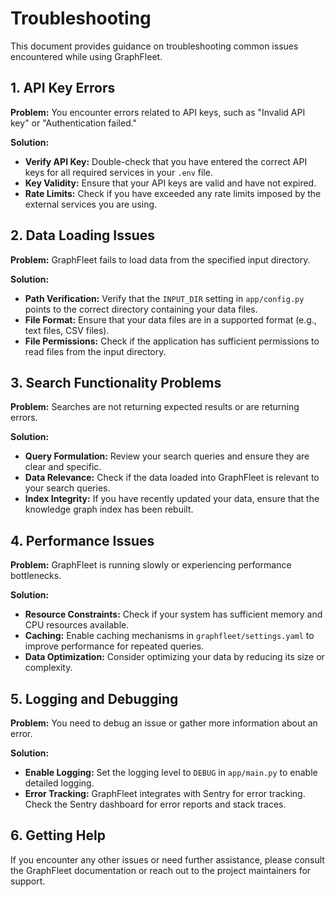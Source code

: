 # Troubleshooting

This document provides guidance on troubleshooting common issues encountered while using GraphFleet.

## 1. API Key Errors

**Problem:** You encounter errors related to API keys, such as "Invalid API key" or "Authentication failed."

**Solution:**

- **Verify API Key:** Double-check that you have entered the correct API keys for all required services in your `.env` file.
- **Key Validity:** Ensure that your API keys are valid and have not expired.
- **Rate Limits:** Check if you have exceeded any rate limits imposed by the external services you are using.

## 2. Data Loading Issues

**Problem:** GraphFleet fails to load data from the specified input directory.

**Solution:**

- **Path Verification:** Verify that the `INPUT_DIR` setting in `app/config.py` points to the correct directory containing your data files.
- **File Format:** Ensure that your data files are in a supported format (e.g., text files, CSV files).
- **File Permissions:** Check if the application has sufficient permissions to read files from the input directory.

## 3. Search Functionality Problems

**Problem:** Searches are not returning expected results or are returning errors.

**Solution:**

- **Query Formulation:** Review your search queries and ensure they are clear and specific.
- **Data Relevance:** Check if the data loaded into GraphFleet is relevant to your search queries.
- **Index Integrity:** If you have recently updated your data, ensure that the knowledge graph index has been rebuilt.

## 4. Performance Issues

**Problem:** GraphFleet is running slowly or experiencing performance bottlenecks.

**Solution:**

- **Resource Constraints:** Check if your system has sufficient memory and CPU resources available.
- **Caching:** Enable caching mechanisms in `graphfleet/settings.yaml` to improve performance for repeated queries.
- **Data Optimization:** Consider optimizing your data by reducing its size or complexity.

## 5. Logging and Debugging

**Problem:** You need to debug an issue or gather more information about an error.

**Solution:**

- **Enable Logging:** Set the logging level to `DEBUG` in `app/main.py` to enable detailed logging.
- **Error Tracking:** GraphFleet integrates with Sentry for error tracking. Check the Sentry dashboard for error reports and stack traces.

## 6. Getting Help

If you encounter any other issues or need further assistance, please consult the GraphFleet documentation or reach out to the project maintainers for support.